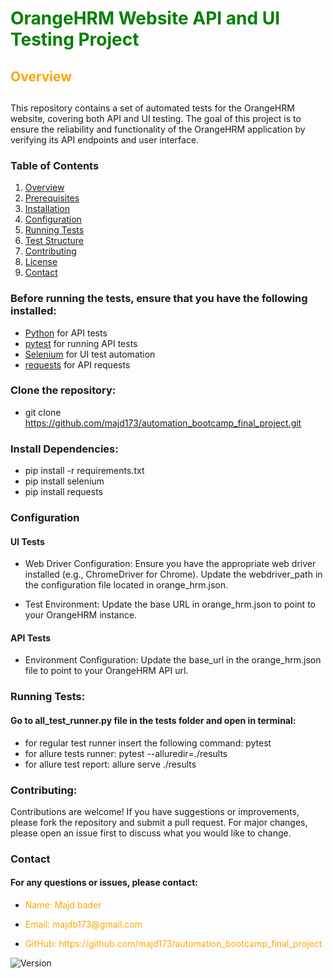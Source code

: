 # <p style="color:green;">OrangeHRM Website API and UI Testing Project</p>
## <p style="color:orange;">Overview</p>

## 
This repository contains a set of automated tests for the OrangeHRM website, covering both API and UI testing. The goal of this project is to ensure the reliability and functionality of the OrangeHRM application by verifying its API endpoints and user interface.

### Table of Contents
1. [Overview](#overview)
2. [Prerequisites](#prerequisites)
3. [Installation](#installation)
4. [Configuration](#configuration)
5. [Running Tests](#running-tests)
6. [Test Structure](#test-structure)
7. [Contributing](#contributing)
8. [License](#license)
9. [Contact](#contact)
### Before running the tests, ensure that you have the following installed:
- [Python](https://www.python.org/) for API tests
- [pytest](https://docs.pytest.org/) for running API tests
- [Selenium](https://www.selenium.dev/) for UI test automation
- [requests](https://docs.python-requests.org/) for API requests

### Clone the repository:
* git clone https://github.com/majd173/automation_bootcamp_final_project.git

### Install Dependencies:
* pip install -r requirements.txt
* pip install selenium
* pip install requests

### Configuration
#### UI Tests
* Web Driver Configuration: Ensure you have the appropriate web driver installed (e.g., ChromeDriver for Chrome). Update the webdriver_path in the configuration file located in orange_hrm.json.

* Test Environment: Update the base URL in orange_hrm.json to point to your OrangeHRM instance.

#### API Tests
* Environment Configuration: Update the base_url in the orange_hrm.json file to point to your OrangeHRM API url.

### Running Tests:
#### Go to all_test_runner.py file in the tests folder and open in terminal:
* for regular test runner insert the following command: pytest
* for allure tests runner: pytest --alluredir=./results
* for allure test report: allure serve ./results

 
### Contributing:
Contributions are welcome! If you have suggestions or improvements, please fork the repository and submit a pull request. For major changes, please open an issue first to discuss what you would like to change.

### Contact
#### For any questions or issues, please contact:

* <p style="color:orange;">Name: Majd bader</p>
* <p style="color:orange;">Email: majdb173@gmail.com</p>
* <p style="color:orange;">GitHub: https://github.com/majd173/automation_bootcamp_final_project</p>


![Version](https://img.shields.io/badge/version-1.0.0-blue)

